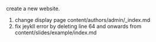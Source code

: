 create a new website. 
1. change display page 
    content/authors/admin/_index.md
2. fix jeykll error by deleting line 64 and onwards from content/slides/example/index.md

